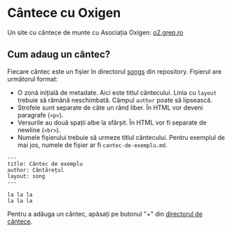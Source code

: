 Cântece cu Oxigen
=================

Un site cu cântece de munte cu Asociația Oxigen: [o2.grep.ro](http://o2.grep.ro/)


Cum adaug un cântec?
--------------------
Fiecare cântec este un fișier în directorul [songs](https://github.com/mgax/o2-songs/tree/gh-pages/songs) din repository. Fișierul are următorul format:

* O zonă inițială de metadate. Aici este titlul cântecului. Linia cu `layout` trebuie să rămână neschimbată. Câmpul `author` poate să lipsească.
* Strofele sunt separate de câte un rând liber. În HTML vor deveni paragrafe (`<p>`).
* Versurile au două spații albe la sfârșit. În HTML vor fi separate de newline (`<br>`).
* Numele fișierului trebuie să urmeze titlul cântecului. Pentru exemplul de mai jos, numele de fișier ar fi `cantec-de-exemplu.md`.

```
---
title: Cântec de exemplu
author: Cântărețul
layout: song
---

la la la  
la la la  
```

Pentru a adăuga un cântec, apăsați pe butonul "+" din [directorul de cântece](https://github.com/mgax/o2-songs/tree/gh-pages/songs).
